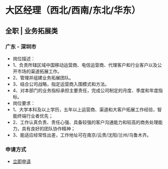 
# 大区经理（西北/西南/东北/华东）
## 全职  |  业务拓展类
### 广东 - 深圳市

- 岗位描述：
- 1、负责所辖区域中国移动运营商、电信运营商、代理客户和行业客户以及公开市场的渠道拓展工作。
- 2、管理并组建业务拓展团队。
- 3、结合公司战略，指定运营商入围模式和方法。
- 4、对本部门的业务指标承担主要责任，完成公司制定的月度、季度和年度指标。
- 岗位要求：
- 1、大学本科及以上学历，五年以上运营商、渠道和大客户拓展工作经验，智能终端行业者优先；
- 2、工作认真负责、责任心强、具备较强的客户沟通能力和较高的商务处理能力，具有良好的团队协作精神；
- 3、能适应经常性出差，工作地址可在南京/云贵/沈阳/兰州/乌鲁木齐。
### 申请方式
- <a href="mailto:hr@tuya.com" title=yourName-大区经理（西北/西南/东北/华东）>立即申请</a>